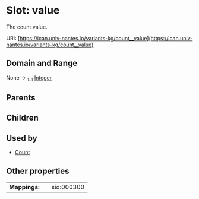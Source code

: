 
# Slot: value

The count value.

URI: [https://ican.univ-nantes.io/variants-kg/count__value](https://ican.univ-nantes.io/variants-kg/count__value)


## Domain and Range

None &#8594;  <sub>1..1</sub> [Integer](types/Integer.md)

## Parents


## Children


## Used by

 * [Count](Count.md)

## Other properties

|  |  |  |
| --- | --- | --- |
| **Mappings:** | | sio:000300 |